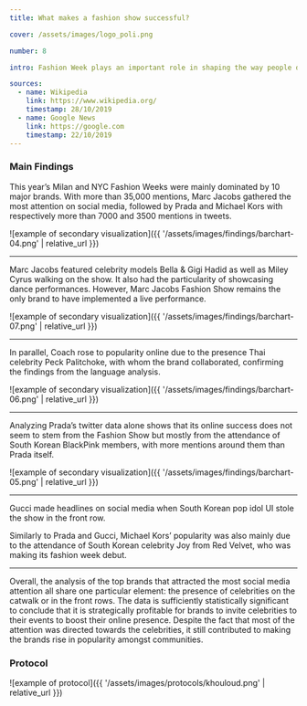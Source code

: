```yaml
---
title: What makes a fashion show successful?

cover: /assets/images/logo_poli.png

number: 8

intro: Fashion Week plays an important role in shaping the way people dress. Over the years, celebrities and influencers have been increasingly making the front rows or the catwalk of the highest-profile fashion shows. As a matter of fact, 100% of the top posts during FW SS20 were from influencers or celebrities. This question is thus, an attempt to identify the elements that contribute into making a fashion show successful online.

sources:
  - name: Wikipedia
    link: https://www.wikipedia.org/
    timestamp: 28/10/2019
  - name: Google News
    link: https://google.com
    timestamp: 22/10/2019
---
```


### Main Findings
This year’s Milan and NYC Fashion Weeks were mainly dominated by 10 major brands. With more than 35,000 mentions, Marc Jacobs gathered the most attention on social media, followed by Prada and Michael Kors with respectively more than 7000 and 3500 mentions in tweets.

![example of secondary visualization]({{ '/assets/images/findings/barchart-04.png' | relative_url }})

***

Marc Jacobs featured celebrity models Bella & Gigi Hadid as well as Miley Cyrus walking on the show. It also had the particularity of showcasing dance performances. However, Marc Jacobs Fashion Show remains the only brand to have implemented a live performance. 

![example of secondary visualization]({{ '/assets/images/findings/barchart-07.png' | relative_url }})

***

In parallel, Coach rose to popularity online due to the presence Thai celebrity Peck Palitchoke, with whom the brand collaborated, confirming the findings from the language analysis.

![example of secondary visualization]({{ '/assets/images/findings/barchart-06.png' | relative_url }})

***

Analyzing Prada’s twitter data alone shows that its online success does not seem to stem from the Fashion Show but mostly from the attendance of South Korean BlackPink members, with more mentions around them than Prada itself.

![example of secondary visualization]({{ '/assets/images/findings/barchart-05.png' | relative_url }})

***

Gucci made headlines on social media when South Korean pop idol UI stole the show in the front row.

Similarly to Prada and Gucci, Michael Kors’ popularity was also mainly due to the attendance of South Korean celebrity Joy from Red Velvet, who was making its fashion week debut.

***

Overall, the analysis of the top brands that attracted the most social media attention all share one particular element: the presence of celebrities on the catwalk or in the front rows. The data is sufficiently statistically significant to conclude that it is strategically profitable for brands to invite celebrities to their events to boost their online presence. Despite the fact that most of the attention was directed towards the celebrities, it still contributed to making the brands rise in popularity amongst communities.


### Protocol

![example of protocol]({{ '/assets/images/protocols/khouloud.png' | relative_url }})